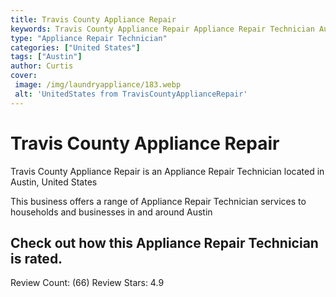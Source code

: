```yaml
---
title: Travis County Appliance Repair
keywords: Travis County Appliance Repair Appliance Repair Technician Austin United States 
type: "Appliance Repair Technician"
categories: ["United States"]
tags: ["Austin"]
author: Curtis
cover:
 image: /img/laundryappliance/183.webp
 alt: 'UnitedStates from TravisCountyApplianceRepair'
---
```


# Travis County Appliance Repair
Travis County Appliance Repair is an Appliance Repair Technician located in Austin, United States

This business offers a range of Appliance Repair Technician services to households and businesses in and around Austin

## Check out how this Appliance Repair Technician is rated.
Review Count: (66)
Review Stars: 4.9
